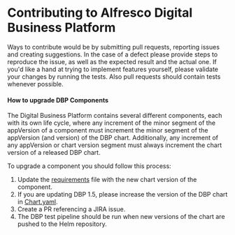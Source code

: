 # Contributing to Alfresco Digital Business Platform

Ways to contribute would be by submitting pull requests, reporting issues and creating suggestions. In the case of a defect please provide steps to reproduce the issue, as well as the expected result and the actual one. If you'd like a hand at trying to implement features yourself, please validate your changes by running the tests. Also pull requests should contain tests whenever possible. 

#### How to upgrade DBP Components

The Digital Business Platform contains several different components, each with its own life cycle, where any increment of the minor segment of the appVersion of a component must increment the minor segment of the appVersion (and version) of the DBP chart. Additionally, any increment of any appVersion or chart version segment must always increment the chart version of a released DBP chart.

To upgrade a component you should follow this process:
1. Update the [requirements](https://github.com/Alfresco/alfresco-dbp-deployment/blob/master/helm/alfresco-dbp/requirements.yaml) file with the new chart version of the component.
1. If you are updating DBP 1.5, please increase the version of the DBP chart in [Chart.yaml](https://github.com/Alfresco/alfresco-dbp-deployment/blob/master/helm/alfresco-dbp/Chart.yaml#L2).
1. Create a PR referencing a JIRA issue.
1. The DBP test pipeline should be run when new versions of the chart are pushed to the Helm repository.
